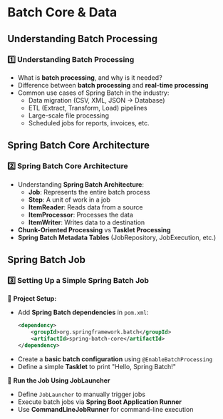 # Batch Core & Data

## Understanding Batch Processing
### **1️⃣ Understanding Batch Processing**
- What is **batch processing**, and why is it needed?
- Difference between **batch processing** and **real-time processing**
- Common use cases of Spring Batch in the industry:
  - Data migration (CSV, XML, JSON → Database)
  - ETL (Extract, Transform, Load) pipelines
  - Large-scale file processing
  - Scheduled jobs for reports, invoices, etc.

## Spring Batch Core Architecture
### **2️⃣ Spring Batch Core Architecture**
- Understanding **Spring Batch Architecture**:
  - **Job**: Represents the entire batch process
  - **Step**: A unit of work in a job
  - **ItemReader**: Reads data from a source
  - **ItemProcessor**: Processes the data
  - **ItemWriter**: Writes data to a destination
- **Chunk-Oriented Processing** vs **Tasklet Processing**
- **Spring Batch Metadata Tables** (JobRepository, JobExecution, etc.)

## Spring Batch Job
### **3️⃣ Setting Up a Simple Spring Batch Job**
🔹 **Project Setup:**
- Add **Spring Batch dependencies** in `pom.xml`:
  ```xml
  <dependency>
      <groupId>org.springframework.batch</groupId>
      <artifactId>spring-batch-core</artifactId>
  </dependency>
  ```
- Create a **basic batch configuration** using `@EnableBatchProcessing`
- Define a simple **Tasklet** to print "Hello, Spring Batch!"

🔹 **Run the Job Using JobLauncher**
- Define `JobLauncher` to manually trigger jobs
- Execute batch jobs via **Spring Boot Application Runner**
- Use **CommandLineJobRunner** for command-line execution
